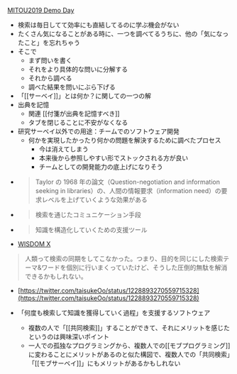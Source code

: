 
[MITOU2019 Demo Day](https://www.facebook.com/groups/2933888119990947/permalink/2933947946651631/?refid=18&__tn__=*s*s-R)
- 検索は毎日してて効率にも直結してるのに学ぶ機会がない
- たくさん気になることがある時に、一つを調べてるうちに、他の「気になったこと」を忘れちゃう
- そこで
    - まず問いを書く
    - それをより具体的な問いに分解する
    - それから調べる
    - 調べた結果を問いにぶら下げる
- 「[[サーベイ]]」とは何か？に関しての一つの解
- 出典を記憶
    - 関連 [[付箋が出典を記憶すべき]]
    - タブを閉じることに不安がなくなる
- 研究サーベイ以外での用途：チームでのソフトウェア開発
    - 何かを実現したかったり何かの問題を解決するために調べたプロセス
        - 今は消えてしまう
        - 本来後から参照しやすい形でストックされる方が良い
        - チームとしての開発能力の底上げになりそう
- > Taylor の 1968 年の論文（Question-negotiation and information seeking in libraries）の、人間の情報要求（information need）の要求レベルを上げていくような効果がある
- > 検索を通じたコミュニケーション手段
- > 知識を構造化していくための支援ツール
- [WISDOM X](https://www.wisdom-nict.jp/#top)


> 人類って検索の同期をしてこなかった。つまり、目的を同じにした検索テーマ&ワードを個別に行いまくっていたけど、そうした圧倒的無駄を解消できるかもしれない。
- [https://twitter.com/taisukeOo/status/1228893270559715328](https://twitter.com/taisukeOo/status/1228893270559715328)

- 「何度も検索して知識を獲得していく過程」を支援するソフトウェア
    - 複数の人で「[[共同検索]]」することができて、それにメリットを感じたというのは興味深いポイント
    - 一人での孤独なプログラミングから、複数人での[[モブプログラミング]]に変わることにメリットがあるのと似た構図で、複数人での「共同検索」「[[モブサーベイ]]」にもメリットがあるかもしれない


